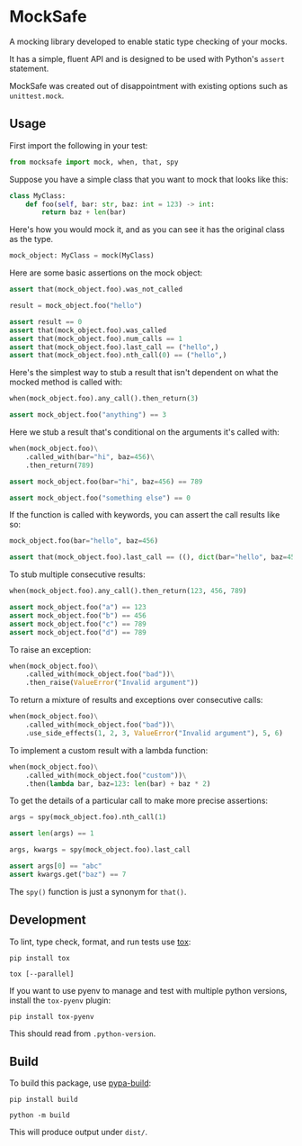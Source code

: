 # MockSafe

A mocking library developed to enable static type checking of your mocks.

It has a simple, fluent API and is designed to be used with Python's `assert` statement.

MockSafe was created out of disappointment with existing options such as `unittest.mock`.

## Usage

First import the following in your test:

```python
from mocksafe import mock, when, that, spy
```

Suppose you have a simple class that you want to mock that looks like this:

```python
class MyClass:
    def foo(self, bar: str, baz: int = 123) -> int:
        return baz + len(bar)
```

Here's how you would mock it, and as you can see it has
the original class as the type.

```python
mock_object: MyClass = mock(MyClass)
```

Here are some basic assertions on the mock object:

```python
assert that(mock_object.foo).was_not_called

result = mock_object.foo("hello")

assert result == 0
assert that(mock_object.foo).was_called
assert that(mock_object.foo).num_calls == 1
assert that(mock_object.foo).last_call == ("hello",)
assert that(mock_object.foo).nth_call(0) == ("hello",)
```

Here's the simplest way to stub a result that isn't dependent on
what the mocked method is called with:

```python
when(mock_object.foo).any_call().then_return(3)

assert mock_object.foo("anything") == 3
```

Here we stub a result that's conditional on the arguments it's called with:

```python
when(mock_object.foo)\
    .called_with(bar="hi", baz=456)\
    .then_return(789)

assert mock_object.foo(bar="hi", baz=456) == 789

assert mock_object.foo("something else") == 0
```

If the function is called with keywords, you can assert the call results like so:

```python
mock_object.foo(bar="hello", baz=456)

assert that(mock_object.foo).last_call == ((), dict(bar="hello", baz=456))
```

To stub multiple consecutive results:

```python
when(mock_object.foo).any_call().then_return(123, 456, 789)

assert mock_object.foo("a") == 123
assert mock_object.foo("b") == 456
assert mock_object.foo("c") == 789
assert mock_object.foo("d") == 789
```

To raise an exception:

```python
when(mock_object.foo)\
    .called_with(mock_object.foo("bad"))\
    .then_raise(ValueError("Invalid argument"))
```

To return a mixture of results and exceptions over consecutive calls:

```python
when(mock_object.foo)\
    .called_with(mock_object.foo("bad"))\
    .use_side_effects(1, 2, 3, ValueError("Invalid argument"), 5, 6)
```

To implement a custom result with a lambda function:

```python
when(mock_object.foo)\
    .called_with(mock_object.foo("custom"))\
    .then(lambda bar, baz=123: len(bar) + baz * 2)
```

To get the details of a particular call to make more precise assertions:

```python
args = spy(mock_object.foo).nth_call(1)

assert len(args) == 1

args, kwargs = spy(mock_object.foo).last_call

assert args[0] == "abc"
assert kwargs.get("baz") == 7
```

The `spy()` function is just a synonym for `that()`.

## Development

To lint, type check, format, and run tests use [tox](https://tox.wiki/en/latest/):

```
pip install tox

tox [--parallel]
```

If you want to use pyenv to manage and test with multiple python versions, install the `tox-pyenv` plugin:

```
pip install tox-pyenv
```

This should read from `.python-version`.

## Build

To build this package, use [pypa-build](https://github.com/pypa/build):

```
pip install build

python -m build
```

This will produce output under `dist/`.
